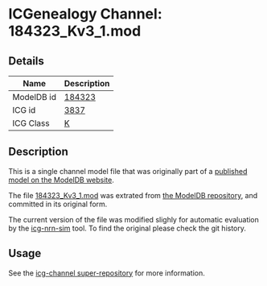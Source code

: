 # ICGenealogy Channel: 184323\_Kv3\_1.mod

## Details

Name | Description
---- | -----------
ModelDB id | [184323](http://senselab.med.yale.edu/ModelDB/ShowModel.cshtml?model=184323)
ICG id | [3837](http://icg.neurotheory.ox.ac.uk/channels/1/3837)
ICG Class | [K](http://icg.neurotheory.ox.ac.uk/channels/1)

## Description

This is a single channel model file that was originally part of a [published model on the ModelDB website](http://senselab.med.yale.edu/mModelDB/ShowModel.cshtml?model=184323).


The file [184323\_Kv3\_1.mod](184323_Kv3_1.mod) was extrated from [the ModelDB repository](http://senselab.med.yale.edu/ModelDB/ShowModel.cshtml?model=184323), and committed in its original form.

The current version of the file was modified slighly for automatic evaluation by the [icg-nrn-sim](https://github.com/icgenealogy/icg-nrn-sim) tool. To find the original please check the git history.


## Usage

See the [icg-channel super-repository](https://github.com/icgenealogy/icg-channels) for more information.